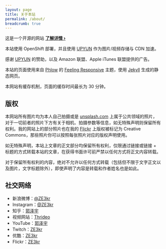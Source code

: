 ```yaml
---
layout: page
title: 关于本站
permalink: /about/
breadcrumb: true
---
```


这是一个开源的网站 <a href="https://github.com/ZE3kr/ZE3kr.github.io"><strong>了解详情&nbsp;›</strong></a>

本站使用 OpenShift 部署，并且使用 [UPYUN](https://www.upaiyun.com) 作为图片/视频存储与 CDN 加速。

感谢 [UPYUN](https://www.upaiyun.com) 的赞助，以及 Amazon 联盟、Apple iTunes 联盟提供的广告。

本站的页面使用来自 [Phlow](http://phlow.de/) 的 [Feeling Responsive](http://phlow.github.io/feeling-responsive/) 主题，使用 [Jekyll](http://jekyllrb.com/) 生成的静态网页。

本网站有缓存机制，页面的缓存时间最长为 30 分钟。

## 版权

本网站所有图片均为本人自己拍摄或是 [unsplash.com](https://unsplash.com) 上属于公共领域的照片，对于一切前者的照片下方有关于相机、拍摄参数等信息，如无特殊声明则保留所有权利。我的网站上的部分照片也在我的 [Flickr](https://www.flickr.com/photos/ze3kr/) 上版权被标记为 Creative Commons，那些照片你可以按照每张照片对应的版权声明使用。

如无特殊声明，本站上文章的正文部分均保留所有权利，仅限通过链接或链接 + 标题的方式转载本站的文章，在获得书面许可前严禁以任何方式将正文内容转载。

对于保留所有权利的内容，绝对不允许以任何方式转载（包括但不限于文字正文以及图片，文字标题除外），即使声明了内容是转载和作者姓名也是如此。

## 社交网络

+ 新浪微博：[@ZE3kr](http://weibo.com/ze3kr)
+ Instagram：[@ZE3kr](https://instagram.com/ze3kr/)
+ 知乎：[郭泽宇](http://www.zhihu.com/people/guo-ze-yu-8-94)
+ 视频网站：[Thrideo](https://thrideo.tlo.xyz/)
+ YouTube：[郭泽宇](https://www.youtube.com/channel/UCcvX7ZVfFHkhr5nLH6R_WFw)
+ Twitch：[ZE3kr](http://www.twitch.tv/ze3kr)
+ 优酷：[ZE3kr](http://i.youku.com/u/UNTUxMjQ4MjUy)
+ Flickr：[ZE3kr](https://www.flickr.com/photos/ze3kr/)
